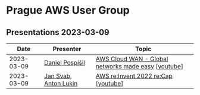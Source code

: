 # Prague AWS User Group

## Presentations 2023-03-09

| Date       | Presenter                                                                                                                     | Topic                                                                                                                                                                                                   |
|------------|-------------------------------------------------------------------------------------------------------------------------------|-------------------------------------------------------------------------------------------------------------------------------------|
| 2023-03-09 | [Daniel Pospíšil](https://www.linkedin.com/in/danposp/)                                                                       | [AWS Cloud WAN - Global networks made easy](2023-03-09-Deniel_Pospisil-AWS_Cloud_WAN.pdf) [[youtube](https://youtu.be/BFFi7Vkd8Sc)] |
| 2023-03-09 | [Jan Svab](https://www.linkedin.com/in/jan-svab-504ab7101/), [Anton Lukin](https://www.linkedin.com/in/anton-lukin-1aba2a95/) | [AWS re:Invent 2022 re:Cap](2023-03-09-Jan_Svab-Anton_Lukin-AWS_reInvent_recap.pdf) [[youtube](https://youtu.be/vQ9zDXPYfXk)]       |

